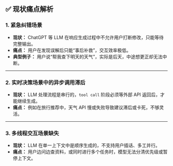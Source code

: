 ## ✅ 现状痛点解析

### 1. **紧急纠错场景**

- **现状：** ChatGPT 等 LLM 在响应生成过程中不允许用户打断修改，只能等待完整输出。
- **痛点：** 用户在发现误解后只能“事后补救”，交互效率极低。
- **典型例子：** 用户说“帮我查下明天的天气”，实际是后天，中途想更正却无法中断。

------

### 2. **实时决策场景中的异步调用滞后**

- **现状：** LLM 处理流程是串行的，`tool call` 阶段必须等外部 API 返回后，才能继续生成。
- **痛点：** 例如在旅行推荐中，天气 API 慢或失败导致建议滞后或卡死，不够灵活。

------

### 3. **多线程交互场景缺失**

- **现状：** LLM 在单一上下文中是顺序生成的，不支持用户插话、多工并行。
- **痛点：** 用户边问边查资料，或同时进行多个任务时，模型无法分清优先级或暂停上下文。